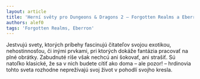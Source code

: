 ```yaml
---
layout: article
title: 'Herní světy pro Dungeons & Dragons 2 – Forgotten Realms a Eberron'
authors: alef0
tags: 'Forgotten Realms, Eberron'
---
```


Jestvujú svety, ktorých príbehy fascinujú
čitateľov svojou exotikou, nehostinnosťou,
či inými prvkami, pri
ktorých dokáže fantázia pracovať na
plné obrátky. Zabudnuté ríše však
nechcú ani šokovať, ani strašiť. Sú
natoľko klasické, že sa v nich budete
cítiť ako doma – ale pozor! – hrdinovia
tohto sveta rozhodne neprežívajú
svoj život v pohodlí svojho kresla.
